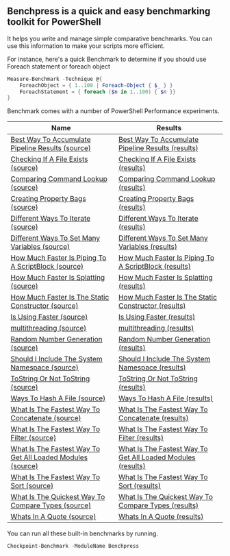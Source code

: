 ## Benchpress is a quick and easy benchmarking toolkit for PowerShell

It helps you write and manage simple comparative benchmarks.
You can use this information to make your scripts more efficient.

For instance, here's a quick Benchmark to determine if you should use Foreach statement or foreach object

~~~PowerShell
Measure-Benchmark -Technique @{
    ForeachObject = { 1..100 | Foreach-Object { $_ } }
    ForeachStatement = { foreach ($n in 1..100) { $n }}
}
~~~

Benchmark comes with a number of PowerShell Performance experiments.


|Name                                                                                                                                                                                                         |Results                                                                                                                                           |
|-------------------------------------------------------------------------------------------------------------------------------------------------------------------------------------------------------------|--------------------------------------------------------------------------------------------------------------------------------------------------|
|[Best Way To Accumulate Pipeline Results (source)](https://github.com/StartAutomating/Benchpress/tree/master/PowerShellPerformance/Best_Way_To_Accumulate_Pipeline_Results.benchmark.ps1)                    |[Best Way To Accumulate Pipeline Results (results)](Best_Way_To_Accumulate_Pipeline_Results.benchmark.benchmarkOutput.md)                    |
|[Checking If A File Exists (source)](https://github.com/StartAutomating/Benchpress/tree/master/PowerShellPerformance/Checking_If_A_File_Exists.benchmark.ps1)                                                |[Checking If A File Exists (results)](Checking_If_A_File_Exists.benchmark.benchmarkOutput.md)                                                |
|[Comparing Command Lookup (source)](https://github.com/StartAutomating/Benchpress/tree/master/PowerShellPerformance/Comparing_Command_Lookup.benchmark.ps1)                                                  |[Comparing Command Lookup (results)](Comparing_Command_Lookup.benchmark.benchmarkOutput.md)                                                  |
|[Creating Property Bags (source)](https://github.com/StartAutomating/Benchpress/tree/master/PowerShellPerformance/Creating_Property_Bags.benchmark.ps1)                                                      |[Creating Property Bags (results)](Creating_Property_Bags.benchmark.benchmarkOutput.md)                                                      |
|[Different Ways To Iterate (source)](https://github.com/StartAutomating/Benchpress/tree/master/PowerShellPerformance/Different_Ways_To_Iterate.benchmark.psd1)                                               |[Different Ways To Iterate (results)](Different_Ways_To_Iterate.benchmark.benchmarkOutput.md)                                                |
|[Different Ways To Set Many Variables (source)](https://github.com/StartAutomating/Benchpress/tree/master/PowerShellPerformance/Different_Ways_To_Set_Many_Variables.benchmark.psd1)                         |[Different Ways To Set Many Variables (results)](Different_Ways_To_Set_Many_Variables.benchmark.benchmarkOutput.md)                          |
|[How Much Faster Is Piping To A ScriptBlock (source)](https://github.com/StartAutomating/Benchpress/tree/master/PowerShellPerformance/How_Much_Faster_Is_Piping_To_A_ScriptBlock.benchmark.psd1)             |[How Much Faster Is Piping To A ScriptBlock (results)](How_Much_Faster_Is_Piping_To_A_ScriptBlock.benchmark.benchmarkOutput.md)              |
|[How Much Faster Is Splatting (source)](https://github.com/StartAutomating/Benchpress/tree/master/PowerShellPerformance/How_Much_Faster_Is_Splatting.benchmark.ps1)                                          |[How Much Faster Is Splatting (results)](How_Much_Faster_Is_Splatting.benchmark.benchmarkOutput.md)                                          |
|[How Much Faster Is The Static Constructor (source)](https://github.com/StartAutomating/Benchpress/tree/master/PowerShellPerformance/How_Much_Faster_Is_The_Static_Constructor.benchmark.psd1)               |[How Much Faster Is The Static Constructor (results)](How_Much_Faster_Is_The_Static_Constructor.benchmark.benchmarkOutput.md)                |
|[Is Using Faster (source)](https://github.com/StartAutomating/Benchpress/tree/master/PowerShellPerformance/Is_Using_Faster.benchmark.ps1)                                                                    |[Is Using Faster (results)](Is_Using_Faster.benchmark.benchmarkOutput.md)                                                                    |
|[multithreading (source)](https://github.com/StartAutomating/Benchpress/tree/master/PowerShellPerformance/multithreading.benchmark.ps1)                                                                      |[multithreading (results)](multithreading.benchmark.benchmarkOutput.md)                                                                      |
|[Random Number Generation (source)](https://github.com/StartAutomating/Benchpress/tree/master/PowerShellPerformance/Random_Number_Generation.benchmark.ps1)                                                  |[Random Number Generation (results)](Random_Number_Generation.benchmark.benchmarkOutput.md)                                                  |
|[Should I Include The System Namespace (source)](https://github.com/StartAutomating/Benchpress/tree/master/PowerShellPerformance/Should_I_Include_The_System_Namespace.benchmark.ps1)                        |[Should I Include The System Namespace (results)](Should_I_Include_The_System_Namespace.benchmark.benchmarkOutput.md)                        |
|[ToString Or Not ToString (source)](https://github.com/StartAutomating/Benchpress/tree/master/PowerShellPerformance/ToString_Or_Not_ToString.benchmark.ps1)                                                  |[ToString Or Not ToString (results)](ToString_Or_Not_ToString.benchmark.benchmarkOutput.md)                                                  |
|[Ways To Hash A File (source)](https://github.com/StartAutomating/Benchpress/tree/master/PowerShellPerformance/Ways_To_Hash_A_File.benchmark.ps1)                                                            |[Ways To Hash A File (results)](Ways_To_Hash_A_File.benchmark.benchmarkOutput.md)                                                            |
|[What Is The Fastest Way To Concatenate (source)](https://github.com/StartAutomating/Benchpress/tree/master/PowerShellPerformance/What_Is_The_Fastest_Way_To_Concatenate.benchmark.json)                     |[What Is The Fastest Way To Concatenate (results)](What_Is_The_Fastest_Way_To_Concatenate.benchmark.benchmarkOutput.md)                      |
|[What Is The Fastest Way To Filter (source)](https://github.com/StartAutomating/Benchpress/tree/master/PowerShellPerformance/What_Is_The_Fastest_Way_To_Filter.benchmark.ps1)                                |[What Is The Fastest Way To Filter (results)](What_Is_The_Fastest_Way_To_Filter.benchmark.benchmarkOutput.md)                                |
|[What Is The Fastest Way To Get All Loaded Modules (source)](https://github.com/StartAutomating/Benchpress/tree/master/PowerShellPerformance/What_Is_The_Fastest_Way_To_Get_All_Loaded_Modules.benchmark.ps1)|[What Is The Fastest Way To Get All Loaded Modules (results)](What_Is_The_Fastest_Way_To_Get_All_Loaded_Modules.benchmark.benchmarkOutput.md)|
|[What Is The Fastest Way To Sort (source)](https://github.com/StartAutomating/Benchpress/tree/master/PowerShellPerformance/What_Is_The_Fastest_Way_To_Sort.benchmark.ps1)                                    |[What Is The Fastest Way To Sort (results)](What_Is_The_Fastest_Way_To_Sort.benchmark.benchmarkOutput.md)                                    |
|[What Is The Quickest Way To Compare Types (source)](https://github.com/StartAutomating/Benchpress/tree/master/PowerShellPerformance/What_Is_The_Quickest_Way_To_Compare_Types.benchmark.ps1)                |[What Is The Quickest Way To Compare Types (results)](What_Is_The_Quickest_Way_To_Compare_Types.benchmark.benchmarkOutput.md)                |
|[Whats In A Quote (source)](https://github.com/StartAutomating/Benchpress/tree/master/PowerShellPerformance/Whats_In_A_Quote.benchmark.ps1)                                                                  |[Whats In A Quote (results)](Whats_In_A_Quote.benchmark.benchmarkOutput.md)                                                                  |



You can run all these built-in benchmarks by running.

~~~PowerShell
Checkpoint-Benchmark -ModuleName Benchpress
~~~



